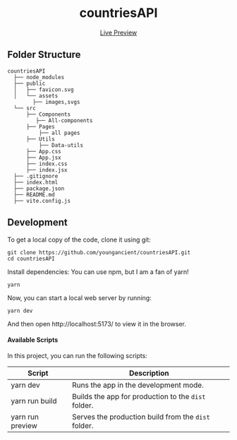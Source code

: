 <h1 align="center">
  countriesAPI
</h1>

<p align="center">
  <a href="https://lookupcountries.netlify.app/">
    Live Preview
  </a>
</p>


## Folder Structure
```
countriesAPI
  ├── node_modules
  ├── public
  │   ├── favicon.svg
  │   └── assets
        ├── images,svgs
  └── src
      ├── Components
         ├── All-components
      ├── Pages
          ├── all pages
      ├── Utils
          ├── Data-utils
      ├── App.css
      ├── App.jsx
      ├── index.css
      ├── index.jsx
  ├── .gitignore
  ├── index.html
  ├── package.json
  ├── README.md
  ├── vite.config.js
```

## Development

To get a local copy of the code, clone it using git:

```
git clone https://github.com/youngancient/countriesAPI.git
cd countriesAPI
```

Install dependencies: You can use npm, but I am a fan of yarn!

```
yarn
```

Now, you can start a local web server by running:

```
yarn dev
```

And then open http://localhost:5173/ to view it in the browser.

#### Available Scripts

In this project, you can run the following scripts:

| Script        | Description                                         |
| ------------- | --------------------------------------------------- |
| yarn dev   | Runs the app in the development mode.               |
| yarn run build | Builds the app for production to the `dist` folder. |
| yarn run preview | Serves the production build from the `dist` folder. |
